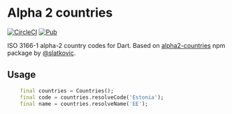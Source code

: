 # Alpha 2 countries

[![CircleCI](https://circleci.com/gh/ChangeFinance/alpha2_countries.svg?style=svg)](https://circleci.com/gh/ChangeFinance/alpha2_countries)
[![Pub](https://img.shields.io/badge/Pub-1.0.1-orange.svg)](https://pub.dartlang.org/packages/alpha2_countries)


ISO 3166-1 alpha-2 country codes for Dart. Based on [alpha2-countries](https://github.com/slatkovic/alpha2-countries) npm package by [@slatkovic](https://github.com/slatkovic). 

## Usage

```dart
    final countries = Countries();
    final code = countries.resolveCode('Estonia');
    final name = countries.resolveName('EE');
```

